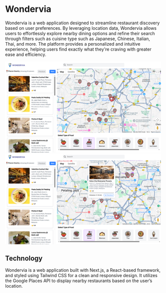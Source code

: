 # Wondervia

Wondervia is a web application designed to streamline restaurant discovery based on user preferences. By leveraging location data, Wondervia allows users to effortlessly explore nearby dining options and refine their search through filters such as cuisine type such as Japanese, Chinese, Italian, Thai, and more. The platform provides a personalized and intuitive experience, helping users find exactly what they're craving with greater ease and efficiency.

![image alt](https://github.com/bernicetan28/wondervia/blob/a499f6bfe85ab8dec06f76fe2bef7149140c3a3b/Screenshot%202025-06-17%20140423.png)
![image alt](https://github.com/bernicetan28/wondervia/blob/a499f6bfe85ab8dec06f76fe2bef7149140c3a3b/Screenshot%202025-06-17%20140500.png)

## Technology

Wondervia is a web application built with Next.js, a React-based framework, and styled using Tailwind CSS for a clean and responsive design. It utilizes the Google Places API to display nearby restaurants based on the user’s location.
